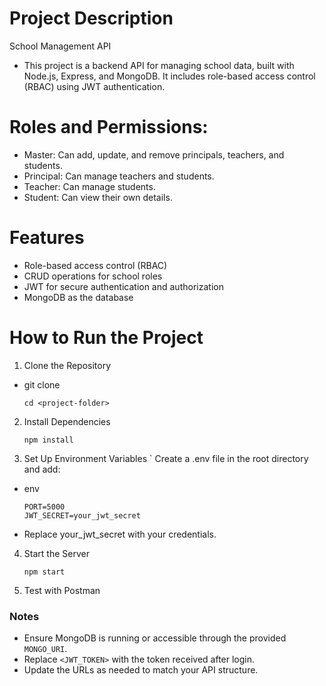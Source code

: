 # Project Description
School Management API

- This project is a backend API for managing school data, built with Node.js, Express, and MongoDB. It includes role-based access control (RBAC) using JWT authentication.

# Roles and Permissions:
- Master: Can add, update, and remove principals, teachers, and students.
- Principal: Can manage teachers and students.
- Teacher: Can manage students.
- Student: Can view their own details.
  
# Features
- Role-based access control (RBAC)
- CRUD operations for school roles
- JWT for secure authentication and authorization
- MongoDB as the database

# How to Run the Project
1. Clone the Repository
  - git clone <repository-url>
    ```
    cd <project-folder>
2. Install Dependencies
    ```
    npm install
3. Set Up Environment Variables
` Create a .env file in the root directory and add:

- env
  ```
  PORT=5000
  JWT_SECRET=your_jwt_secret
  
- Replace your_jwt_secret with your credentials.

4. Start the Server
   ```
   npm start
5. Test with Postman

### Notes
- Ensure MongoDB is running or accessible through the provided `MONGO_URI`.
- Replace `<JWT_TOKEN>` with the token received after login.
- Update the URLs as needed to match your API structure.
